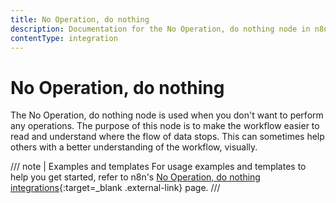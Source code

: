 ```yaml
---
title: No Operation, do nothing
description: Documentation for the No Operation, do nothing node in n8n, a workflow automation platform. Includes guidance on usage, and links to examples.
contentType: integration
---
```


# No Operation, do nothing

The No Operation, do nothing node is used when you don't want to perform any operations. The purpose of this node is to make the workflow easier to read and understand where the flow of data stops. This can sometimes help others with a better understanding of the workflow, visually.

/// note | Examples and templates
For usage examples and templates to help you get started, refer to n8n's [No Operation, do nothing integrations](https://n8n.io/integrations/no-operation-do-nothing/){:target=_blank .external-link} page.
///
